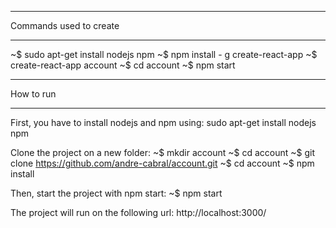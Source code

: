 ***********************
Commands used to create
***********************

~$ sudo apt-get install nodejs npm
~$ npm install - g create-react-app
~$ create-react-app account 
~$ cd account 
~$ npm start


**********
How to run
**********

First, you have to install nodejs and npm using:
sudo apt-get install nodejs npm

Clone the project on a new folder:
~$ mkdir account
~$ cd account
~$ git clone https://github.com/andre-cabral/account.git
~$ cd account
~$ npm install

Then, start the project with npm start:
~$ npm start

The project will run on the following url:
http://localhost:3000/